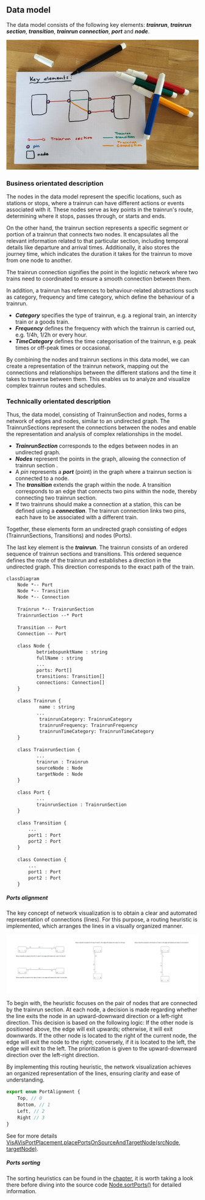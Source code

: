 ## Data model

The data model consists of the following key elements: ***trainrun***, ***trainrun section***,
***transition***, ***trainrun connection***, ***port*** and ***node***.

![Data model](./images/DataMoel_Sketch_KeyElement_001.jpg)

### Business orientated description

The nodes in the data model represent the specific locations, such as stations or stops, where a
trainrun can have different actions or events associated with it. These nodes serve as key points in
the trainrun's route, determining where it stops, passes through, or starts and ends.

On the other hand, the trainrun section represents a specific segment or portion of a trainrun that
connects two nodes. It encapsulates all the relevant information related to that particular section,
including temporal details like departure and arrival times. Additionally, it also stores the
journey time, which indicates the duration it takes for the trainrun to move from one node to
another.

The trainrun connection signifies the point in the logistic network where two trains need to
coordinated to ensure a smooth connection between them.

In addition, a trainrun has references to behaviour-related abstractions such as
category, frequency and time category, which define the behaviour of a trainrun.

- ***Category*** specifies the type of trainrun, e.g. a regional train, an intercity train or a
  goods train.
- ***Frequency*** defines the frequency with which the trainrun is carried out, e.g. 1/4h, 1/2h
  or every hour.
- ***TimeCategory*** defines the time categorisation of the trainrun, e.g. peak times or
  off-peak times or occasional.

By combining the nodes and trainrun sections in this data model, we can create a representation of
the trainrun network, mapping out the connections and relationships between the different stations
and the time it takes to traverse between them. This enables us to analyze and visualize complex
trainrun routes and schedules.

### Technically orientated description

Thus, the data model, consisting of TrainrunSection and nodes, forms a network of edges and nodes,
similar to an undirected graph. The TrainrunSections represent the connections between the nodes and
enable the representation and analysis of complex relationships in the model.

- ***TrainrunSection*** corresponds to the edges between nodes in an undirected graph.
- ***Nodes*** represent the points in the graph, allowing the connection of trainrun section .
- A *pin* represents a ***port*** (point) in the graph where a trainrun section is connected to a
  node.
- The ***transition*** extends the graph within the node. A transition corresponds to an edge that
  connects two pins within the node, thereby connecting two trainrun section.
- If two trainruns should make a connection at a station, this can be defined using a
  ***connection***. The trainrun connection links two pins, each have to be associated with a
  different train.

Together, these elements form an undirected graph consisting of edges (TrainrunSections,
Transitions) and nodes (Ports).

The last key element is the ***trainrun***. The trainrun consists of an ordered sequence of
trainrun sections and transitions. This ordered sequence defines the route of the trainrun and
establishes a direction in the undirected graph. This direction corresponds to the exact path of the
train.

```mermaid
classDiagram
    Node *-- Port
    Node *-- Transition
    Node *-- Connection
    
    Trainrun *-- TrainrunSection
    TrainrunSection --* Port
    
    Transition -- Port
    Connection -- Port 

    class Node {
           betriebspunktName : string
           fullName : string
           ...
           ports: Port[]
           transitions: Transition[]
           connections: Connection[]
    }

    class Trainrun {
            name : string
           ...
            trainrunCategory: TrainrunCategory
            trainrunFrequency: TrainrunFrequency
            trainrunTimeCategory: TrainrunTimeCategory
    }

    class TrainrunSection {
           ...
           trainrun : Trainrun
           sourceNode : Node
           targetNode : Node
    }

    class Port {
           ... 
           trainrunSection : TrainrunSection
    }

    class Transition {
        ...
        port1 : Port
        port2 : Port
    }

    class Connection {
        ...
        port1 : Port
        port2 : Port
    }
```

##### Ports alignment

The key concept of network visualization is to obtain a clear and automated representation of
connections (lines). For this purpose, a routing heuristic is implemented, which arranges the lines
in a visually organized manner.

![Port Alignment](./images/PortAlignment.png)

To begin with, the heuristic focuses on the pair of nodes that are connected by the trainrun
section. At each node, a decision is made regarding whether the line exits the node in an
upward-downward direction or a left-right direction. This decision is based on the following logic:
If the other node is positioned above, the edge will exit upwards; otherwise, it will exit
downwards. If the other node is located to the right of the current node, the edge will exit the
node to the right; conversely, if it is located to the left, the edge will exit to the left. The
prioritization is given to the upward-downward direction over the left-right direction.

By implementing this routing heuristic, the network visualization achieves an organized
representation of the lines, ensuring clarity and ease of understanding.

```typescript
export enum PortAlignment {
    Top, // 0
    Bottom, // 1
    Left, // 2
    Right // 3
}
```

See for more
details [VisAVisPortPlacement.placePortsOnSourceAndTargetNode(srcNode, targetNode)](./../src/app/services/util/node.port.placement.ts#placePortsOnSourceAndTargetNode).

##### Ports sorting

The sorting heuristics can be found in the [chapter](./CREATE_NODES.md#MultipleTrainruns), it is
worth taking a look there before diving into the source
code [Node.sortPorts()](./../src/app/models/node.model.ts#sortPorts) for detailed information.
 
